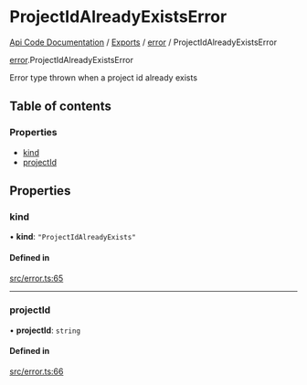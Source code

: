 # ProjectIdAlreadyExistsError
 
[Api Code Documentation](../README.md) / [Exports](../modules.md) / [error](../modules/error.md) / ProjectIdAlreadyExistsError

[error](../modules/error.md).ProjectIdAlreadyExistsError

Error type thrown when a project id already exists

## Table of contents

### Properties

- [kind](error.ProjectIdAlreadyExistsError.md#kind)
- [projectId](error.ProjectIdAlreadyExistsError.md#projectid)

## Properties

### kind

• **kind**: ``"ProjectIdAlreadyExists"``

#### Defined in

[src/error.ts:65](https://github.com/openkfw/TruBudget/blob/f6ee764/api/src/error.ts#L65)

___

### projectId

• **projectId**: `string`

#### Defined in

[src/error.ts:66](https://github.com/openkfw/TruBudget/blob/f6ee764/api/src/error.ts#L66)
